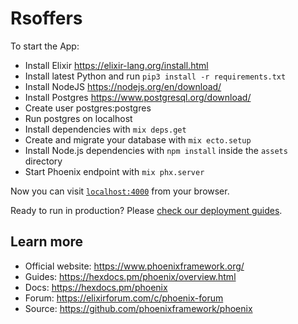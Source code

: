 # Rsoffers

To start the App:
  * Install Elixir https://elixir-lang.org/install.html
  * Install latest Python and run `pip3 install -r requirements.txt`
  * Install NodeJS https://nodejs.org/en/download/
  * Install Postgres https://www.postgresql.org/download/
  * Create user postgres:postgres
  * Run postgres on localhost
  * Install dependencies with `mix deps.get`
  * Create and migrate your database with `mix ecto.setup`
  * Install Node.js dependencies with `npm install` inside the `assets` directory
  * Start Phoenix endpoint with `mix phx.server`

Now you can visit [`localhost:4000`](http://localhost:4000) from your browser.

Ready to run in production? Please [check our deployment guides](https://hexdocs.pm/phoenix/deployment.html).

## Learn more

  * Official website: https://www.phoenixframework.org/
  * Guides: https://hexdocs.pm/phoenix/overview.html
  * Docs: https://hexdocs.pm/phoenix
  * Forum: https://elixirforum.com/c/phoenix-forum
  * Source: https://github.com/phoenixframework/phoenix
